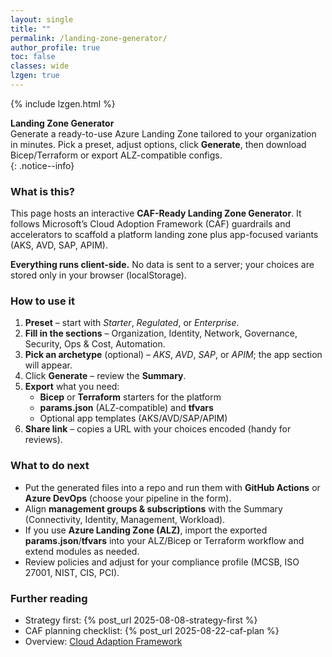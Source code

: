 ```yaml
---
layout: single
title: ""
permalink: /landing-zone-generator/
author_profile: true
toc: false
classes: wide
lzgen: true
---
```

{% include lzgen.html %}

**Landing Zone Generator**<br>
Generate a ready-to-use Azure Landing Zone tailored to your organization in minutes. Pick a preset, adjust options, click **Generate**, then download Bicep/Terraform or export ALZ-compatible configs.  
{: .notice--info}

### What is this?
This page hosts an interactive **CAF-Ready Landing Zone Generator**. It follows Microsoft’s Cloud Adoption Framework (CAF) guardrails and accelerators to scaffold a platform landing zone plus app-focused variants (AKS, AVD, SAP, APIM).

**Everything runs client-side.** No data is sent to a server; your choices are stored only in your browser (localStorage).

### How to use it
1. **Preset** – start with *Starter*, *Regulated*, or *Enterprise*.  
2. **Fill in the sections** – Organization, Identity, Network, Governance, Security, Ops & Cost, Automation.  
3. **Pick an archetype** (optional) – *AKS*, *AVD*, *SAP*, or *APIM*; the app section will appear.  
4. Click **Generate** – review the **Summary**.  
5. **Export** what you need:  
   - **Bicep** or **Terraform** starters for the platform  
   - **params.json** (ALZ-compatible) and **tfvars**  
   - Optional app templates (AKS/AVD/SAP/APIM)  
6. **Share link** – copies a URL with your choices encoded (handy for reviews).

### What to do next
- Put the generated files into a repo and run them with **GitHub Actions** or **Azure DevOps** (choose your pipeline in the form).  
- Align **management groups & subscriptions** with the Summary (Connectivity, Identity, Management, Workload).  
- If you use **Azure Landing Zone (ALZ)**, import the exported **params.json**/**tfvars** into your ALZ/Bicep or Terraform workflow and extend modules as needed.  
- Review policies and adjust for your compliance profile (MCSB, ISO 27001, NIST, CIS, PCI).

### Further reading
- Strategy first: {% post_url 2025-08-08-strategy-first %}  
- CAF planning checklist: {% post_url 2025-08-22-caf-plan %}  
- Overview: [Cloud Adaption Framework](/cloud-adaption-framework/)

